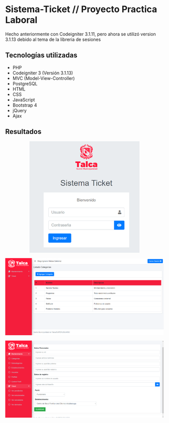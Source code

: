 # Sistema-Ticket // Proyecto Practica Laboral

Hecho anteriormente con Codeigniter 3.1.11, pero ahora se utilizó version 3.1.13 debido al tema de la libreria de sesiones

## Tecnologías utilizadas
- PHP
- Codeigniter 3 (Versión 3.1.13)
- MVC (Model-View-Controller)
- PostgreSQL
- HTML
- CSS
- JavaScript
- Bootstrap 4
- jQuery
- Ajax

## Resultados
<p align="center">
  <img src="https://github.com/diegoivg98/Sistema-Ticket/blob/main/res/login.png" width="350" title="login">
</p>

<p align="center">
  <img src="https://github.com/diegoivg98/Sistema-Ticket/blob/main/res/dashboard.png" width="650" title="dashboard">
</p>

<p align="center">
  <img src="https://github.com/diegoivg98/Sistema-Ticket/blob/main/res/form.png" width="650" title="form">
</p>
